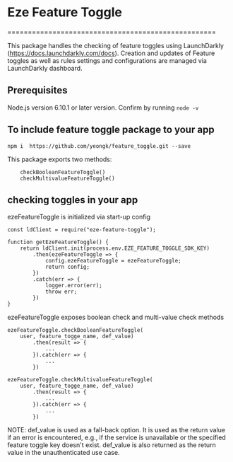 # Eze Feature Toggle
===================================================

This package handles the checking of feature toggles using LaunchDarkly (https://docs.launchdarkly.com/docs). Creation and updates of Feature toggles as well as rules settings and configurations are managed via LaunchDarkly dashboard. 


## Prerequisites

Node.js version 6.10.1 or later version. Confirm by running `node -v`



## To include feature toggle package to your app


```
npm i  https://github.com/yeongk/feature_toggle.git --save
```


This package exports two methods:

```
    checkBooleanFeatureToggle()
    checkMultivalueFeatureToggle()

```


## checking toggles in your app

ezeFeatureToggle is initialized via start-up config
```
const ldClient = require("eze-feature-toggle");

function getEzeFeatureToggle() {
    return ldClient.init(process.env.EZE_FEATURE_TOGGLE_SDK_KEY)
        .then(ezeFeatureToggle => {
            config.ezeFeatureToggle = ezeFeatureToggle;
            return config;
        })
        .catch(err => {
            logger.error(err);
            throw err;
        })
}
```

ezeFeatureToggle exposes boolean check and multi-value check methods
```
ezeFeatureToggle.checkBooleanFeatureToggle(
    user, feature_togge_name, def_value)
        .then(result => {
            ...
        }).catch(err => {
            ...
        })
        
ezeFeatureToggle.checkMultivalueFeatureToggle(
    user, feature_togge_name, def_value)
        .then(result => {
            ...
        }).catch(err => {
            ...
        })

```


NOTE: def_value is used as a fall-back option. It is used as the return value if an error is encountered, e.g., if the service is unavailable or the specified feature toggle key doesn't exist. def_value is also returned as the return value in the unauthenticated use case.

            






